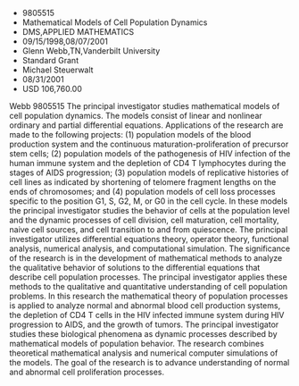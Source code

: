 
* 9805515
* Mathematical Models of Cell Population Dynamics
* DMS,APPLIED MATHEMATICS
* 09/15/1998,08/07/2001
* Glenn Webb,TN,Vanderbilt University
* Standard Grant
* Michael Steuerwalt
* 08/31/2001
* USD 106,760.00

Webb 9805515 The principal investigator studies mathematical models of cell
population dynamics. The models consist of linear and nonlinear ordinary and
partial differential equations. Applications of the research are made to the
following projects: (1) population models of the blood production system and the
continuous maturation-proliferation of precursor stem cells; (2) population
models of the pathogenesis of HIV infection of the human immune system and the
depletion of CD4 T lymphocytes during the stages of AIDS progression; (3)
population models of replicative histories of cell lines as indicated by
shortening of telomere fragment lengths on the ends of chromosomes; and (4)
population models of cell loss processes specific to the position G1, S, G2, M,
or G0 in the cell cycle. In these models the principal investigator studies the
behavior of cells at the population level and the dynamic processes of cell
division, cell maturation, cell mortality, naive cell sources, and cell
transition to and from quiescence. The principal investigator utilizes
differential equations theory, operator theory, functional analysis, numerical
analysis, and computational simulation. The significance of the research is in
the development of mathematical methods to analyze the qualitative behavior of
solutions to the differential equations that describe cell population processes.
The principal investigator applies these methods to the qualitative and
quantitative understanding of cell population problems. In this research the
mathematical theory of population processes is applied to analyze normal and
abnormal blood cell production systems, the depletion of CD4 T cells in the HIV
infected immune system during HIV progression to AIDS, and the growth of tumors.
The principal investigator studies these biological phenomena as dynamic
processes described by mathematical models of population behavior. The research
combines theoretical mathematical analysis and numerical computer simulations of
the models. The goal of the research is to advance understanding of normal and
abnormal cell proliferation processes.


